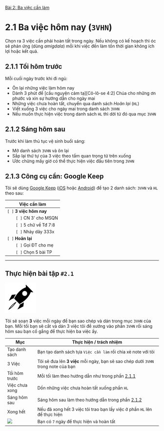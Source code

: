 [Bài 2: Ba việc cần làm](README.md)

# 2.1 Ba việc hôm nay (`3VHN`)

Chọn ra 3 việc cần phải hoàn tất trong ngày.
Nếu không có kế hoạch thì óc sẽ phản ứng (dùng _amigdala_) mỗi khi việc đến làm tốn thời gian không ích lợi hoặc kết quả. 

## 2.1.1 Tối hôm trước

Mỗi cuối ngày trước khi đi ngủ:

* Ôn lại những việc làm hôm nay
* Dành 3 phút để [cầu nguyện cảm tạ][Cô-lô-se 4:2] Chúa cho những ơn phước và xin sự hướng dẫn cho ngày mai
* Những việc chưa hoàn tất, chuyển qua danh sách *Hoãn lại* (`HL`)
* Viết xuống 3 việc cho ngày mai trong danh sách `3VHN`
* Nếu muốn thực hiện việc trong danh sách `HL` thì dời từ đó qua mục `3VHN`

## 2.1.2 Sáng hôm sau

Trước khi làm thủ tục vệ sinh buổi sáng:

* Mở danh sách `3VHN` và ôn lại
* Sắp lại thứ tự của 3 việc theo tầm quan trọng từ trên xuống
* Ước chừng mấy giờ có thể thực hiện việc đầu tiên trong `3VHN`

## 2.1.3 Công cụ cần: Google Keep

Tôi sẽ dùng [Google Keep] ([iOS] hoặc [Android]) để tạo 2 danh sách: `3VHN` và `HL` theo sau:

| Việc cần làm               |
| -------------------------- |
| `[ ]` **3 việc hôm nay**   |
|   `[ ]` CN 3' cho MSQN     |
|   `[ ]` 5 chữ về Tđ 7:8    |
|   `[ ]` Nhảy dây 333x      |
| `[ ]` **Hoãn lại**         |
|   `[ ]` Gọi ĐT cho mẹ      |
|   `[ ]` Chọn 5 bài TP      |

---

## Thực hiện bài tập `#2.1`

<img src="../../icons/flying-bottle.svg" width="100">

Tôi sẽ soạn **3** việc mỗi ngày để bạn sao chép và dán trong mục `3VHN` của bạn.
Mỗi tối bạn sẽ cắt và dán 3 việc tôi đề xướng vào phần `3VHN` rồi sáng hôm sau bạn cố gắng để thực hiện ba việc ấy.

| Mục | Thực hiện / trách nhiệm |
| --- | --- |
| Tạo danh sách | Bạn tạo danh sách tựa `Việc cần làm` rồi chia xẻ note với tôi |
| 3 Việc | Tôi sẽ đưa lên **3 việc** mỗi ngày, bạn sẽ sao chép dưới `3VHN` trong note của bạn |
| Tối hôm trước | Mỗi tối làm theo hướng dẫn như trong phần [2.1.1] |
| Việc chưa xong | Dồn những việc chưa hoàn tất xuống phần `HL` |
| Sáng hôm sau | Sáng hôm sau làm theo hướng dẫn trong phần [2.1.2] |
| Xong hết | Nếu đã xong hết 3 việc tôi trao bạn lấy việc ở phần `HL` lên để thực hiện |
| <img src="../icons/icon-time.svg" width="40"/> | Bạn có `7` ngày để thực hiện và hoàn tất |


[Google Keep]: https://keep.google.com
[Android]: https://play.google.com/store/apps/details?id=com.google.android.keep
[iOS]: https://itunes.apple.com/app/id1029207872
[2.1.1]: vn#211-t%E1%BB%91i-h%C3%B4m-tr%C6%B0%E1%BB%9Bc
[2.1.2]: vn#212-s%C3%A1ng-h%C3%B4m-sau
